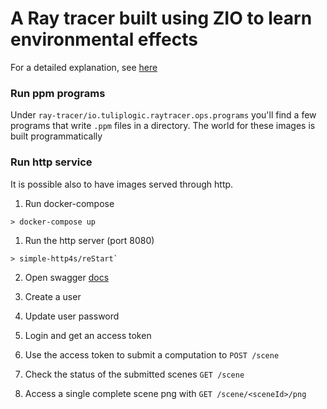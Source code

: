 # A Ray tracer built using ZIO to learn environmental effects

For a detailed explanation, see [here](https://github.com/pierangeloc/ray-tracer-zio/blob/master/post/ray-tracer.md)

### Run ppm programs
Under `ray-tracer/io.tuliplogic.raytracer.ops.programs` you'll find a few programs that write `.ppm` files in a directory. The world for these images is built programmatically

### Run http service

It is possible also to have images served through http.


1. Run docker-compose
```
> docker-compose up
```

1. Run the http server (port 8080)

```
> simple-http4s/reStart`
```

2. Open swagger [docs](http://localhost:8090/docs/index.html?url=/docs/docs.yaml)

3. Create a user
4. Update user password
5. Login and get an access token
6. Use the access token to submit a computation to `POST /scene`
7. Check the status of the submitted scenes `GET /scene`
8. Access a single complete scene png with `GET /scene/<sceneId>/png`